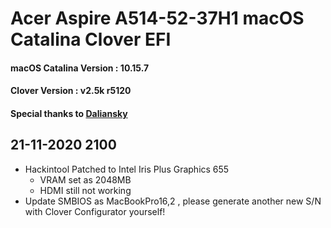 # Acer Aspire A514-52-37H1 macOS Catalina Clover EFI

#### macOS Catalina Version : 10.15.7
#### Clover Version : v2.5k r5120
#### Special thanks to [Daliansky](https://github.com/daliansky)

## 21-11-2020 2100
- Hackintool Patched to Intel Iris Plus Graphics 655 
  - VRAM set as 2048MB
  - HDMI still not working
- Update SMBIOS as MacBookPro16,2 , please generate another new S/N with Clover Configurator yourself!
